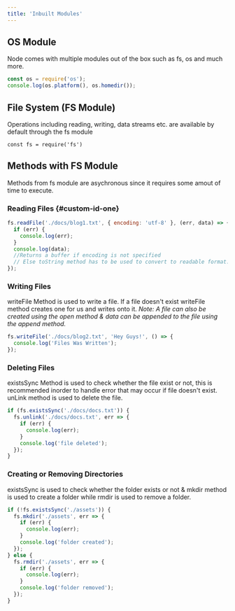 ```yaml
---
title: 'Inbuilt Modules'
---
```


## OS Module

Node comes with multiple modules out of the box such as fs, os and much more.

```javascript
const os = require('os');
console.log(os.platform(), os.homedir());
```

## File System (FS Module)

Operations including reading, writing, data streams etc. are available by default through the fs module

`const fs = require('fs')`

## Methods with FS Module

Methods from fs module are asychronous since it requires some amout of time to execute.

### Reading Files {#custom-id-one}

```javascript
fs.readFile('./docs/blog1.txt', { encoding: 'utf-8' }, (err, data) => {
  if (err) {
    console.log(err);
  }
  console.log(data);
  //Returns a buffer if encoding is not specified
  // Else toString method has to be used to convert to readable format.
});
```

### Writing Files

writeFile Method is used to write a file. If a file doesn't exist writeFile method creates one for us and writes onto it. _Note: A file can also be created using the open method & data can be appended to the file using the append method._

```javascript
fs.writeFile('./docs/blog2.txt', 'Hey Guys!', () => {
  console.log('Files Was Written');
});
```

### Deleting Files

existsSync Method is used to check whether the file exist or not, this is recommended inorder to handle error that may occur if file doesn't exist. unLink method is used to delete the file.

```javascript
if (fs.existsSync('./docs/docs.txt')) {
  fs.unlink('./docs/docs.txt', err => {
    if (err) {
      console.log(err);
    }
    console.log('file deleted');
  });
}
```

### Creating or Removing Directories

existsSync is used to check whether the folder exists or not & mkdir method is used to create a folder while rmdir is used to remove a folder.

```javascript
if (!fs.existsSync('./assets')) {
  fs.mkdir('./assets', err => {
    if (err) {
      console.log(err);
    }
    console.log('folder created');
  });
} else {
  fs.rmdir('./assets', err => {
    if (err) {
      console.log(err);
    }
    console.log('folder removed');
  });
}
```
